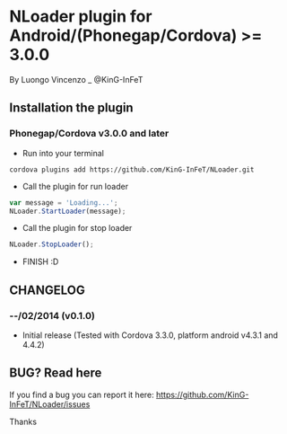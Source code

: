# NLoader plugin for Android/(Phonegap/Cordova) >= 3.0.0
By Luongo Vincenzo _ @KinG-InFeT


## Installation the plugin

### Phonegap/Cordova v3.0.0 and later


* Run into your terminal

```text
cordova plugins add https://github.com/KinG-InFeT/NLoader.git
```

* Call the plugin for run loader

```javascript
var message = 'Loading...';
NLoader.StartLoader(message);
```

* Call the plugin for stop loader

```javascript
NLoader.StopLoader();
```

* FINISH :D



## CHANGELOG

### --/02/2014 (v0.1.0)
* Initial release (Tested with Cordova 3.3.0, platform android v4.3.1 and 4.4.2)



## BUG? Read here

If you find a bug you can report it here: https://github.com/KinG-InFeT/NLoader/issues


Thanks